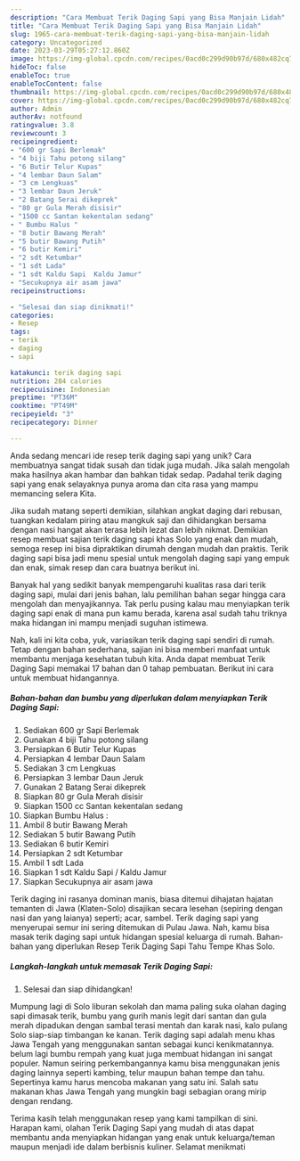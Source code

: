 ```yaml
---
description: "Cara Membuat Terik Daging Sapi yang Bisa Manjain Lidah"
title: "Cara Membuat Terik Daging Sapi yang Bisa Manjain Lidah"
slug: 1965-cara-membuat-terik-daging-sapi-yang-bisa-manjain-lidah
category: Uncategorized
date: 2023-03-29T05:27:12.860Z
image: https://img-global.cpcdn.com/recipes/0acd0c299d90b97d/680x482cq70/terik-daging-sapi-foto-resep-utama.jpg
hideToc: false
enableToc: true
enableTocContent: false
thumbnail: https://img-global.cpcdn.com/recipes/0acd0c299d90b97d/680x482cq70/terik-daging-sapi-foto-resep-utama.jpg
cover: https://img-global.cpcdn.com/recipes/0acd0c299d90b97d/680x482cq70/terik-daging-sapi-foto-resep-utama.jpg
author: Admin
authorAv: notfound
ratingvalue: 3.8
reviewcount: 3
recipeingredient:
- "600 gr Sapi Berlemak"
- "4 biji Tahu potong silang"
- "6 Butir Telur Kupas"
- "4 lembar Daun Salam"
- "3 cm Lengkuas"
- "3 lembar Daun Jeruk"
- "2 Batang Serai dikeprek"
- "80 gr Gula Merah disisir"
- "1500 cc Santan kekentalan sedang"
- " Bumbu Halus "
- "8 butir Bawang Merah"
- "5 butir Bawang Putih"
- "6 butir Kemiri"
- "2 sdt Ketumbar"
- "1 sdt Lada"
- "1 sdt Kaldu Sapi  Kaldu Jamur"
- "Secukupnya air asam jawa"
recipeinstructions:

- "Selesai dan siap dinikmati!"
categories:
- Resep
tags:
- terik
- daging
- sapi

katakunci: terik daging sapi 
nutrition: 284 calories
recipecuisine: Indonesian
preptime: "PT36M"
cooktime: "PT49M"
recipeyield: "3"
recipecategory: Dinner

---
```





Anda sedang mencari ide resep terik daging sapi yang unik? Cara membuatnya sangat tidak susah dan tidak juga mudah. Jika salah mengolah maka hasilnya akan hambar dan bahkan tidak sedap. Padahal terik daging sapi yang enak selayaknya punya aroma dan cita rasa yang mampu memancing selera Kita.





Jika sudah matang seperti demikian, silahkan angkat daging dari rebusan, tuangkan kedalam piring atau mangkuk saji dan dihidangkan bersama dengan nasi hangat akan terasa lebih lezat dan lebih nikmat. Demikian resep membuat sajian terik daging sapi khas Solo yang enak dan mudah, semoga resep ini bisa dipraktikan dirumah dengan mudah dan praktis. Terik daging sapi bisa jadi menu spesial untuk mengolah daging sapi yang empuk dan enak, simak resep dan cara buatnya berikut ini.

Banyak hal yang sedikit banyak mempengaruhi kualitas rasa dari terik daging sapi, mulai dari jenis bahan, lalu pemilihan bahan segar hingga cara mengolah dan menyajikannya. Tak perlu pusing kalau mau menyiapkan terik daging sapi enak di mana pun kamu berada, karena asal sudah tahu triknya maka hidangan ini mampu menjadi suguhan istimewa.






Nah, kali ini kita coba, yuk, variasikan terik daging sapi sendiri di rumah. Tetap dengan bahan sederhana, sajian ini bisa memberi manfaat untuk membantu menjaga kesehatan tubuh kita. Anda dapat membuat Terik Daging Sapi memakai 17 bahan dan 0 tahap pembuatan. Berikut ini cara untuk membuat hidangannya.

<!--inarticleads1-->

##### Bahan-bahan dan bumbu yang diperlukan dalam menyiapkan Terik Daging Sapi:

1. Sediakan 600 gr Sapi Berlemak
1. Gunakan 4 biji Tahu potong silang
1. Persiapkan 6 Butir Telur Kupas
1. Persiapkan 4 lembar Daun Salam
1. Sediakan 3 cm Lengkuas
1. Persiapkan 3 lembar Daun Jeruk
1. Gunakan 2 Batang Serai dikeprek
1. Siapkan 80 gr Gula Merah disisir
1. Siapkan 1500 cc Santan kekentalan sedang
1. Siapkan  Bumbu Halus :
1. Ambil 8 butir Bawang Merah
1. Sediakan 5 butir Bawang Putih
1. Sediakan 6 butir Kemiri
1. Persiapkan 2 sdt Ketumbar
1. Ambil 1 sdt Lada
1. Siapkan 1 sdt Kaldu Sapi / Kaldu Jamur
1. Siapkan Secukupnya air asam jawa


Terik daging ini rasanya dominan manis, biasa ditemui dihajatan hajatan temanten di Jawa (Klaten-Solo) disajikan secara lesehan (sepiring dengan nasi dan yang laianya) seperti; acar, sambel. Terik daging sapi yang menyerupai semur ini sering ditemukan di Pulau Jawa. Nah, kamu bisa masak terik daging sapi untuk hidangan spesial keluarga di rumah. Bahan-bahan yang diperlukan Resep Terik Daging Sapi Tahu Tempe Khas Solo. 

<!--inarticleads2-->

##### Langkah-langkah untuk memasak Terik Daging Sapi:


1. Selesai dan siap dihidangkan!

Mumpung lagi di Solo liburan sekolah dan mama paling suka olahan daging sapi dimasak terik, bumbu yang gurih manis legit dari santan dan gula merah dipadukan dengan sambal terasi mentah dan karak nasi, kalo pulang Solo siap-siap timbangan ke kanan. Terik daging sapi adalah menu khas Jawa Tengah yang menggunakan santan sebagai kunci kenikmatannya. belum lagi bumbu rempah yang kuat juga membuat hidangan ini sangat populer. Namun seiring perkembangannya kamu bisa menggunakan jenis daging lainnya seperti kambing, telur maupun bahan tempe dan tahu. Sepertinya kamu harus mencoba makanan yang satu ini. Salah satu makanan khas Jawa Tengah yang mungkin bagi sebagian orang mirip dengan rendang. 

Terima kasih telah menggunakan resep yang kami tampilkan di sini. Harapan kami, olahan Terik Daging Sapi yang mudah di atas dapat membantu anda menyiapkan hidangan yang enak untuk keluarga/teman maupun menjadi ide dalam berbisnis kuliner. Selamat menikmati
